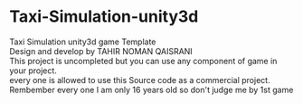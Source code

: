 # Taxi-Simulation-unity3d
Taxi Simulation unity3d game Template
<br/>Design and develop by TAHIR NOMAN QAISRANI
<br/>This project is uncompleted but you can use any component of game in your project.
<br/>every one is allowed to use this Source code as a commercial project.
<br/>Rembember every one I am only 16 years old so don't judge me by 1st game
